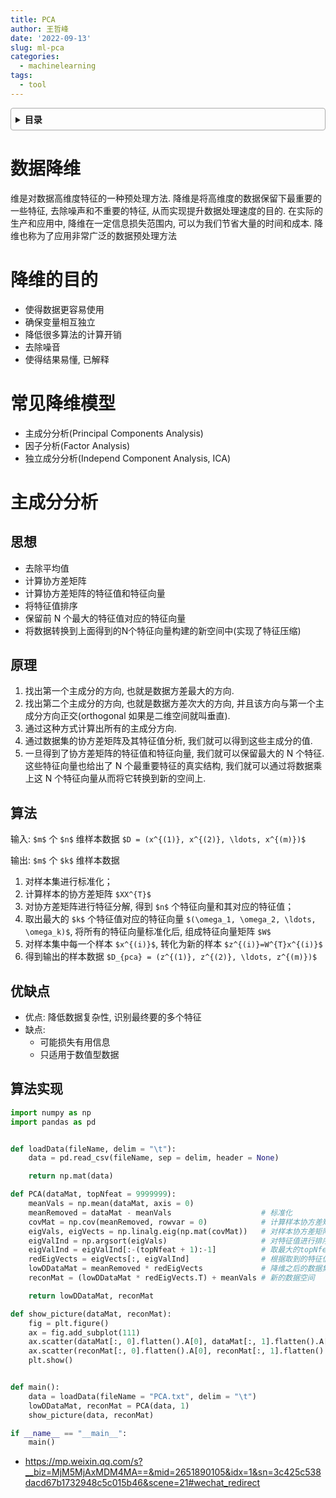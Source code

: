 ```yaml
---
title: PCA
author: 王哲峰
date: '2022-09-13'
slug: ml-pca
categories:
  - machinelearning
tags:
  - tool
---
```


<style>
details {
    border: 1px solid #aaa;
    border-radius: 4px;
    padding: .5em .5em 0;
}
summary {
    font-weight: bold;
    margin: -.5em -.5em 0;
    padding: .5em;
}
details[open] {
    padding: .5em;
}
details[open] summary {
    border-bottom: 1px solid #aaa;
    margin-bottom: .5em;
}
</style>

<details><summary>目录</summary><p>

- [数据降维](#数据降维)
- [降维的目的](#降维的目的)
- [常见降维模型](#常见降维模型)
- [主成分分析](#主成分分析)
  - [思想](#思想)
  - [原理](#原理)
  - [算法](#算法)
  - [优缺点](#优缺点)
  - [算法实现](#算法实现)
</p></details><p></p>

# 数据降维

维是对数据高维度特征的一种预处理方法. 降维是将高维度的数据保留下最重要的一些特征, 
去除噪声和不重要的特征, 从而实现提升数据处理速度的目的. 
在实际的生产和应用中, 降维在一定信息损失范围内, 
可以为我们节省大量的时间和成本. 降维也称为了应用非常广泛的数据预处理方法


# 降维的目的 

- 使得数据更容易使用
- 确保变量相互独立
- 降低很多算法的计算开销
- 去除噪音
- 使得结果易懂, 已解释

# 常见降维模型

- 主成分分析(Principal Components Analysis)
- 因子分析(Factor Analysis)
- 独立成分分析(Independ Component Analysis, ICA)

# 主成分分析

## 思想

- 去除平均值
- 计算协方差矩阵
- 计算协方差矩阵的特征值和特征向量
- 将特征值排序
- 保留前 N 个最大的特征值对应的特征向量
- 将数据转换到上面得到的N个特征向量构建的新空间中(实现了特征压缩)

## 原理

1. 找出第一个主成分的方向, 也就是数据方差最大的方向. 
2. 找出第二个主成分的方向, 也就是数据方差次大的方向, 
   并且该方向与第一个主成分方向正交(orthogonal 如果是二维空间就叫垂直). 
3. 通过这种方式计算出所有的主成分方向. 
4. 通过数据集的协方差矩阵及其特征值分析, 我们就可以得到这些主成分的值. 
5. 一旦得到了协方差矩阵的特征值和特征向量, 我们就可以保留最大的 N 个特征. 
   这些特征向量也给出了 N 个最重要特征的真实结构, 
   我们就可以通过将数据乘上这 N 个特征向量从而将它转换到新的空间上. 

## 算法

输入: `$m$` 个 `$n$` 维样本数据 `$D = (x^{(1)}, x^{(2)}, \ldots, x^{(m)})$`

输出: `$m$` 个 `$k$` 维样本数据

1. 对样本集进行标准化；
2. 计算样本的协方差矩阵 `$XX^{T}$`
3. 对协方差矩阵进行特征分解, 得到 `$n$` 个特征向量和其对应的特征值；
4. 取出最大的 `$k$` 个特征值对应的特征向量 `$(\omega_1, \omega_2, \ldots, \omega_k)$`, 
   将所有的特征向量标准化后, 组成特征向量矩阵 `$W$`
5. 对样本集中每一个样本 `$x^{(i)}$`, 转化为新的样本 `$z^{(i)}=W^{T}x^{(i)}$`
6. 得到输出的样本数据 `$D_{pca} = (z^{(1)}, z^{(2)}, \ldots, z^{(m)})$`

## 优缺点

- 优点: 降低数据复杂性, 识别最终要的多个特征
- 缺点: 
    - 可能损失有用信息
    - 只适用于数值型数据

## 算法实现

```python
import numpy as np
import pandas as pd


def loadData(fileName, delim = "\t"):
	data = pd.read_csv(fileName, sep = delim, header = None)

    return np.mat(data)

def PCA(dataMat, topNfeat = 9999999):
	meanVals = np.mean(dataMat, axis = 0)
	meanRemoved = dataMat - meanVals 					# 标准化
	covMat = np.cov(meanRemoved, rowvar = 0)		   	# 计算样本协方差矩阵
	eigVals, eigVects = np.linalg.eig(np.mat(covMat))	# 对样本协方差矩阵进行特征分解, 得到特征向量和对应的特征值
	eigValInd = np.argsort(eigVals)				   		# 对特征值进行排序
	eigValInd = eigValInd[:-(topNfeat + 1):-1]	   		# 取最大的topNfeat个特征向量对应的index序号
	redEigVects = eigVects[:, eigValInd]		   		# 根据取到的特征值对特征向量进行排序
	lowDDataMat = meanRemoved * redEigVects				# 降维之后的数据集
	reconMat = (lowDDataMat * redEigVects.T) + meanVals # 新的数据空间

	return lowDDataMat, reconMat

def show_picture(dataMat, reconMat):
	fig = plt.figure()
	ax = fig.add_subplot(111)
	ax.scatter(dataMat[:, 0].flatten().A[0], dataMat[:, 1].flatten().A[0], marker='^', s=90,c='green')
	ax.scatter(reconMat[:, 0].flatten().A[0], reconMat[:, 1].flatten().A[0], marker='o', s=50, c='red')
	plt.show()


def main():
	data = loadData(fileName = "PCA.txt", delim = "\t")
	lowDDataMat, reconMat = PCA(data, 1)
	show_picture(data, reconMat)

if __name__ == "__main__":
    main()
```


* https://mp.weixin.qq.com/s?__biz=MjM5MjAxMDM4MA==&mid=2651890105&idx=1&sn=3c425c538dacd67b1732948c5c015b46&scene=21#wechat_redirect